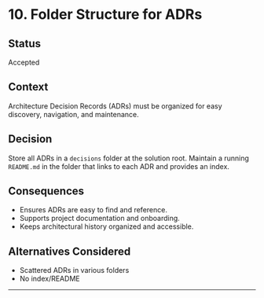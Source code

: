 # 10. Folder Structure for ADRs

## Status
Accepted

## Context
Architecture Decision Records (ADRs) must be organized for easy discovery, navigation, and maintenance.

## Decision
Store all ADRs in a `decisions` folder at the solution root. Maintain a running `README.md` in the folder that links to each ADR and provides an index.

## Consequences
- Ensures ADRs are easy to find and reference.
- Supports project documentation and onboarding.
- Keeps architectural history organized and accessible.

## Alternatives Considered
- Scattered ADRs in various folders
- No index/README

---
